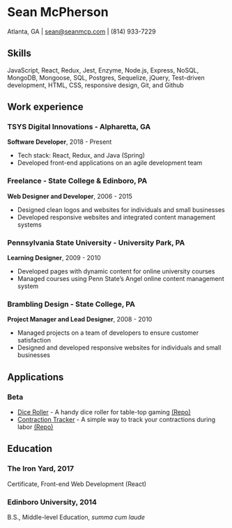 # Sean McPherson
Atlanta, GA | sean@seanmcp.com | (814) 933-7229

## Skills
JavaScript, React, Redux, Jest, Enzyme, Node.js, Express, NoSQL, MongoDB, Mongoose, SQL, Postgres, Sequelize, jQuery, Test-driven development, HTML, CSS, responsive design, Git, and Github

## Work experience
### TSYS Digital Innovations - Alpharetta, GA
**Software Developer**, 2018 - Present
- Tech stack: React, Redux, and Java (Spring)
- Developed front-end applications on an agile development team

### Freelance - State College & Edinboro, PA
**Web Designer and Developer**, 2006 - 2015
- Designed clean logos and websites for individuals and small businesses
- Developed responsive websites and integrated content management systems

### Pennsylvania State University - University Park, PA
**Learning Designer**, 2009 - 2010
- Developed pages with dynamic content for online university courses 
- Managed courses using Penn State’s Angel online content management system

### Brambling Design - State College, PA
**Project Manager and Lead Designer**, 2008 - 2010
- Managed projects on a team of developers to ensure customer satisfaction
- Designed and developed responsive websites for individuals and small businesses


## Applications
### Beta
- [Dice Roller](http://dice.seanmcp.com) - A handy dice roller for table-top gaming [(Repo)](https://github.com/seanmcp/dice-roller)
- [Contraction Tracker](http://contractions.seanmcp.com) - A simple way to track your contractions during labor [(Repo)](https://github.com/seanmcp/contraction-tracker)
 
## Education
### The Iron Yard, 2017
Certificate, Front-end Web Development (React)
 
### Edinboro University, 2014
B.S., Middle-level Education, *summa cum laude*
